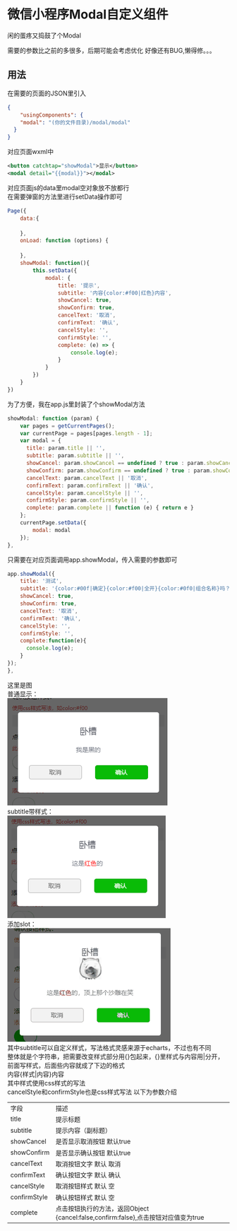 # 微信小程序Modal自定义组件

闲的蛋疼又捣鼓了个Modal

需要的参数比之前的多很多，后期可能会考虑优化
好像还有BUG,懒得修。。。

## 用法

在需要的页面的JSON里引入<br>
```json
{
    "usingComponents": {
    "modal": "(你的文件目录)/modal/modal"
  }
}
```
对应页面wxml中<br>
```xml
<button catchtap="showModal">显示</button>
<modal detail="{{modal}}"></modal>
```
对应页面js的data里modal空对象放不放都行<br>
在需要弹窗的方法里进行setData操作即可<br>
```js
Page({
    data:{

    },
    onLoad: function (options) {

    },
    showModal: function(){
        this.setData({
            modal: {
                title: '提示',
                subtitle: '内容{color:#f00|红色}内容',
                showCancel: true,
                showConfirm: true,
                cancelText: '取消',
                confirmText: '确认',
                cancelStyle: '',
                confirmStyle: '',
                complete: (e) => {
                    console.log(e);
                }
            }
        })
    }
})
```
为了方便，我在app.js里封装了个showModal方法<br>
```js
showModal: function (param) {
    var pages = getCurrentPages();
    var currentPage = pages[pages.length - 1];
    var modal = {
      title: param.title || '',
      subtitle: param.subtitle || '',
      showCancel: param.showCancel == undefined ? true : param.showCancel,
      showConfirm: param.showConfirm == undefined ? true : param.showConfirm,
      cancelText: param.cancelText || '取消',
      confirmText: param.confirmText || '确认',
      cancelStyle: param.cancelStyle || '',
      confirmStyle: param.confirmStyle || '',
      complete: param.complete || function (e) { return e }
    };
    currentPage.setData({
        modal: modal
    });
},
```
只需要在对应页面调用app.showModal，传入需要的参数即可
```js
app.showModal({
    title: '测试',
    subtitle: '{color:#00f|确定}{color:#f00|全开}{color:#0f0|组合名称}吗？',
    showCancel: true,
    showConfirm: true,
    cancelText: '取消',
    confirmText: '确认',
    cancelStyle: '',
    confirmStyle: '',
    complete:function(e){
      console.log(e);
    }
});
},
```
这里是图<br>
普通显示：<br>
![normal](/docs/normal.png)<br>
subtitle带样式：<br>
![subtitlewithstyle](/docs/subtitlewithstyle.png)<br>
添加slot：<br>
![showslot](/docs/showslot.gif)<br>
其中subtitle可以自定义样式，写法格式灵感来源于echarts，不过也有不同<br>
整体就是个字符串，把需要改变样式部分用{}包起来，{}里样式与内容用|分开，前面写样式，后面些内容就成了下边的格式<br>
内容{样式|内容}内容<br>
其中样式使用css样式的写法<br>
cancelStyle和confirmStyle也是css样式写法
以下为参数介绍<br>
<table>
    <tr>
        <td>字段</td>
        <td>描述</td>
    </tr>
    <tr>
        <td>title</td>
        <td>提示标题</td>
    </tr>
    <tr>
        <td>subtitle</td>
        <td>提示内容（副标题）</td>
    </tr>
    <tr>
        <td>showCancel</td>
        <td>是否显示取消按钮  默认true</td>
    </tr>
    <tr>
        <td>showConfirm</td>
        <td>是否显示确认按钮  默认true</td>
    </tr>
    <tr>
        <td>cancelText</td>
        <td>取消按钮文字  默认 取消</td>
    </tr>
    <tr>
        <td>confirmText</td>
        <td>确认按钮文字  默认 确认</td>
    </tr>
    <tr>
        <td>cancelStyle</td>
        <td>取消按钮样式  默认 空</td>
    </tr>
    <tr>
        <td>confirmStyle</td>
        <td>确认按钮样式  默认 空</td>
    </tr>
    <tr>
        <td>complete</td>
        <td>点击按钮执行的方法，返回Object   {cancel:false,confirm:false},点击按钮对应值变为true</td>
    </tr>
</table>
